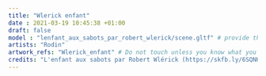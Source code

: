 ```yaml
---
title: "Wlerick enfant"
date : 2021-03-19 10:45:38 +01:00
draft: false
model : "lenfant_aux_sabots_par_robert_wlerick/scene.gltf" # provide the url path to the model
artists: "Rodin"
artwork_refs: "Wlerick_enfant" # Do not touch unless you know what you are doing
credits: "L'enfant aux sabots par Robert Wlérick (https://skfb.ly/6SQNK) by Alienor.org, Conseil des musées is licensed under CC Attribution-NonCommercial-NoDerivs (http://creativecommons.org/licenses/by-nc-nd/4.0/)." # add credits if required
---
```


